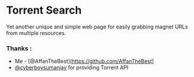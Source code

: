 # Torrent Search 
Yet another unique and simple web page for easily grabbing magnet URLs from multiple resources.


### Thanks :
* Me - [@AffanTheBest](https://github.com/AffanTheBest]
* [@cyberboysumanjay](https://github.com/cyberboysumanjay) for providing Torrent API

